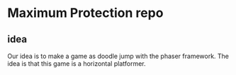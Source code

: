 # Maximum Protection repo

## idea

Our idea is to make a game as doodle jump with the phaser framework.
The idea is that this game is a horizontal platformer.
